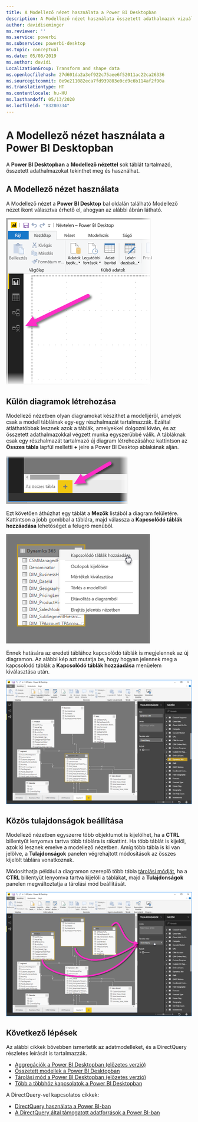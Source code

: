 ```yaml
---
title: A Modellező nézet használata a Power BI Desktopban
description: A Modellező nézet használata összetett adathalmazok vizuális megjelenítéséhez a Power BI Desktopban
author: davidiseminger
ms.reviewer: ''
ms.service: powerbi
ms.subservice: powerbi-desktop
ms.topic: conceptual
ms.date: 05/08/2019
ms.author: davidi
LocalizationGroup: Transform and shape data
ms.openlocfilehash: 27d601da2a3ef922c75aee6f52011ac22ca26336
ms.sourcegitcommit: 0e9e211082eca7fd939803e0cd9c6b114af2f90a
ms.translationtype: HT
ms.contentlocale: hu-HU
ms.lasthandoff: 05/13/2020
ms.locfileid: "83280334"
---
```

# <a name="work-with-modeling-view-in-power-bi-desktop"></a>A Modellező nézet használata a Power BI Desktopban

A **Power BI Desktopban** a **Modellező nézettel** sok táblát tartalmazó, összetett adathalmazokat tekinthet meg és használhat.


## <a name="using-modeling-view"></a>A Modellező nézet használata

A Modellező nézet a **Power BI Desktop** bal oldalán található Modellező nézet ikont választva érhető el, ahogyan az alábbi ábrán látható.

![A Modellező nézet ikonja a Power BI Desktopban](media/desktop-modeling-view/modeling-view_02.png)

## <a name="creating-separate-diagrams"></a>Külön diagramok létrehozása

Modellező nézetben olyan diagramokat készíthet a modelljéről, amelyek csak a modell tábláinak egy-egy részhalmazát tartalmazzák. Ezáltal átláthatóbbak lesznek azok a táblák, amelyekkel dolgozni kíván, és az összetett adathalmazokkal végzett munka egyszerűbbé válik. A tábláknak csak egy részhalmazát tartalmazó új diagram létrehozásához kattintson az **Összes tábla** lapfül melletti **+** jelre a Power BI Desktop ablakának alján.

![Hozzon létre új diagramot a lapfülek melletti + jelre kattintva](media/desktop-modeling-view/modeling-view_03.png)

Ezt követően áthúzhat egy táblát a **Mezők** listából a diagram felületére. Kattintson a jobb gombbal a táblára, majd válassza a **Kapcsolódó táblák hozzáadása** lehetőséget a felugró menüből.

![Kattintson a jobb gombbal egy táblára, és válassza a Kapcsolódó táblák hozzáadása lehetőséget](media/desktop-modeling-view/modeling-view_04.png)

Ennek hatására az eredeti táblához kapcsolódó táblák is megjelennek az új diagramon. Az alábbi kép azt mutatja be, hogy hogyan jelennek meg a kapcsolódó táblák a **Kapcsolódó táblák hozzáadása** menüelem kiválasztása után.

![Kapcsolódó táblák megjelenítése](media/desktop-modeling-view/modeling-view_05.png)

## <a name="setting-common-properties"></a>Közös tulajdonságok beállítása

Modellező nézetben egyszerre több objektumot is kijelölhet, ha a **CTRL** billentyűt lenyomva tartva több táblára is rákattint. Ha több táblát is kijelöl, azok ki lesznek emelve a modellező nézetben. Amíg több tábla is ki van jelölve, a **Tulajdonságok** panelen végrehajtott módosítások az összes kijelölt táblára vonatkoznak.

Módosíthatja például a diagramon szereplő több tábla [tárolási módját](desktop-storage-mode.md), ha a **CTRL** billentyűt lenyomva tartva kijelöli a táblákat, majd a **Tulajdonságok** panelen megváltoztatja a tárolási mód beállítását.

![Jelöljön ki több táblát a CTRL billentyűt lenyomva tartva, és állítsa be a kijelölt táblák közös tulajdonságait](media/desktop-modeling-view/modeling-view_06.png)


## <a name="next-steps"></a>Következő lépések

Az alábbi cikkek bővebben ismertetik az adatmodelleket, és a DirectQuery részletes leírását is tartalmazzák.

* [Aggregációk a Power BI Desktopban (előzetes verzió)](desktop-aggregations.md)
* [Összetett modellek a Power BI Desktopban](desktop-composite-models.md)
* [Tárolási mód a Power BI Desktopban (előzetes verzió)](desktop-storage-mode.md)
* [Több a többhöz kapcsolatok a Power BI Desktopban](desktop-many-to-many-relationships.md)


A DirectQuery-vel kapcsolatos cikkek:

* [DirectQuery használata a Power BI-ban](../connect-data/desktop-directquery-about.md)
* [A DirectQuery által támogatott adatforrások a Power BI-ban](../connect-data/power-bi-data-sources.md)
